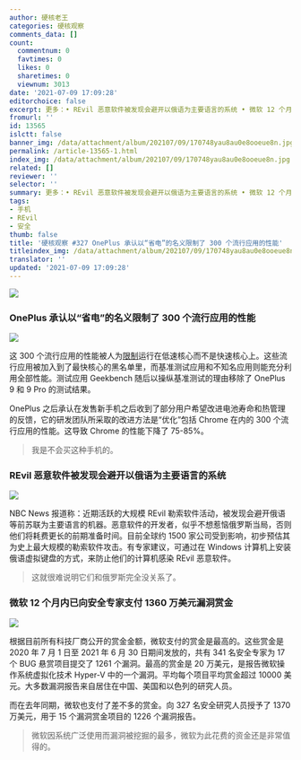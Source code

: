 ```yaml
---
author: 硬核老王
categories: 硬核观察
comments_data: []
count:
  commentnum: 0
  favtimes: 0
  likes: 0
  sharetimes: 0
  viewnum: 3013
date: '2021-07-09 17:09:28'
editorchoice: false
excerpt: 更多：• REvil 恶意软件被发现会避开以俄语为主要语言的系统 • 微软 12 个月内已向安全专家支付 1360 万美元漏洞赏金
fromurl: ''
id: 13565
islctt: false
banner_img: /data/attachment/album/202107/09/170748yau8au0e8ooeue8n.jpg
permalink: /article-13565-1.html
index_img: /data/attachment/album/202107/09/170748yau8au0e8ooeue8n.jpg
related: []
reviewer: ''
selector: ''
summary: 更多：• REvil 恶意软件被发现会避开以俄语为主要语言的系统 • 微软 12 个月内已向安全专家支付 1360 万美元漏洞赏金
tags:
- 手机
- REvil
- 安全
thumb: false
title: '硬核观察 #327 OnePlus 承认以“省电”的名义限制了 300 个流行应用的性能'
titleindex_img: /data/attachment/album/202107/09/170748yau8au0e8ooeue8n.jpg
translator: ''
updated: '2021-07-09 17:09:28'
---
```


![](/data/attachment/album/202107/09/170748yau8au0e8ooeue8n.jpg)


### OnePlus 承认以“省电”的名义限制了 300 个流行应用的性能


![](/data/attachment/album/202107/09/170840l5usdfnkizz3kw7n.jpg)


这 300 个流行应用的性能被人为[限制](https://arstechnica.com/gadgets/2021/07/oneplus-admits-to-throttling-phones-after-launch-to-improve-battery-life/)运行在低速核心而不是快速核心上。这些流行应用被加入到了最快核心的黑名单里，而基准测试应用和不知名应用则能充分利用全部性能。测试应用 Geekbench 随后以操纵基准测试的理由移除了 OnePlus 9 和 9 Pro 的测试结果。


OnePlus 之后承认在发售新手机之后收到了部分用户希望改进电池寿命和热管理的反馈，它的研发团队所采取的改进方法是“优化”包括 Chrome 在内的 300 个流行应用的性能。这导致 Chrome 的性能下降了 75-85%。



> 
> 我是不会买这种手机的。
> 
> 
> 


### REvil 恶意软件被发现会避开以俄语为主要语言的系统


![](/data/attachment/album/202107/09/170858jeedkeludwfvvoke.jpg)


NBC News 报道称：近期活跃的大规模 REvil 勒索软件活动，被发现会避开俄语等前苏联为主要语言的机器。恶意软件的开发者，似乎不想惹恼俄罗斯当局，否则他们将耗费更长的前期准备时间。目前全球约 1500 家公司受到影响，初步预估其为史上最大规模的勒索软件攻击。有专家建议，可通过在 Windows 计算机上安装俄语虚拟键盘的方式，来防止他们的计算机感染 REvil 恶意软件。



> 
> 这就很难说明它们和俄罗斯完全没关系了。
> 
> 
> 


### 微软 12 个月内已向安全专家支付 1360 万美元漏洞赏金


![](/data/attachment/album/202107/09/170913m4ii9kwksxpz8jnn.jpg)


根据目前所有科技厂商公开的赏金金额，微软支付的赏金是最高的。这些赏金是 2020 年 7 月 1 日至 2021 年 6 月 30 日期间发放的，共有 341 名安全专家为 17 个 BUG 悬赏项目提交了 1261 个漏洞。最高的赏金是 20 万美元，是报告微软操作系统虚拟化技术 Hyper-V 中的一个漏洞。平均每个项目平均赏金超过 10000 美元。大多数漏洞报告来自居住在中国、美国和以色列的研究人员。


而在去年同期，微软也支付了差不多的赏金。向 327 名安全研究人员授予了 1370 万美元，用于 15 个漏洞赏金项目的 1226 个漏洞报告。



> 
> 微软因系统广泛使用而漏洞被挖掘的最多，微软为此花费的资金还是非常值得的。
> 
> 
>